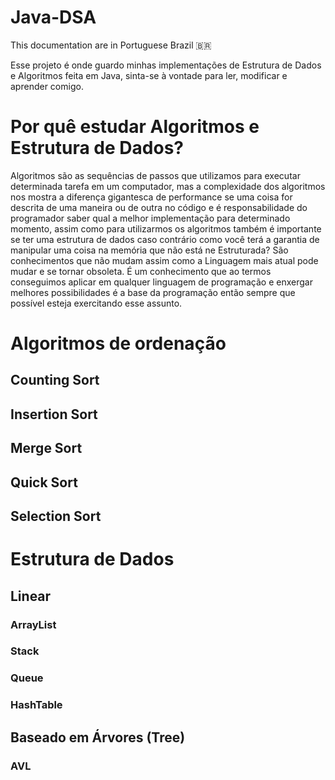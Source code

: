 # Java-DSA
This documentation are in Portuguese Brazil 🇧🇷


Esse projeto é onde guardo minhas implementações de Estrutura de Dados e Algoritmos feita em Java,
sinta-se à vontade para ler, modificar e aprender comigo.


# Por quê estudar Algoritmos e Estrutura de Dados?
Algoritmos são as sequências de passos que utilizamos para executar determinada tarefa em um computador,
mas a complexidade dos algoritmos nos mostra a diferença gigantesca de performance se uma coisa for descrita
de uma maneira ou de outra no código e é responsabilidade do programador saber qual a melhor implementação para
determinado momento, assim como para utilizarmos os algoritmos também é importante se ter uma estrutura de dados
caso contrário como você terá a garantia de manipular uma coisa na memória que não está ne Estruturada? São conhecimentos
que não mudam assim como a Linguagem mais atual pode mudar e se tornar obsoleta. É um conhecimento que ao termos conseguimos
aplicar em qualquer linguagem de programação e enxergar melhores possibilidades é a base da programação então sempre que possível
esteja exercitando esse assunto.


# Algoritmos de ordenação
## Counting Sort
## Insertion Sort
## Merge Sort
## Quick Sort
## Selection Sort


# Estrutura de Dados
## Linear
### ArrayList
### Stack
### Queue
### HashTable
## Baseado em Árvores (Tree) 
### AVL
